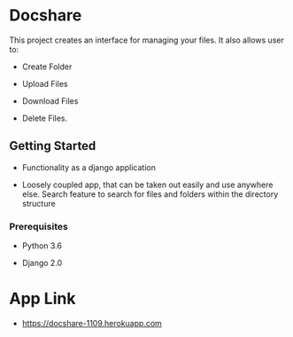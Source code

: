 # Docshare

This project creates an interface for managing your files.
It also allows user to:
- Create Folder

- Upload Files

- Download Files

- Delete Files. 

## Getting Started

- Functionality as a django application

- Loosely coupled app, that can be taken out easily and use anywhere else.
Search feature to search for files and folders within the directory structure

### Prerequisites

- Python 3.6

- Django 2.0

# App Link

- https://docshare-1109.herokuapp.com